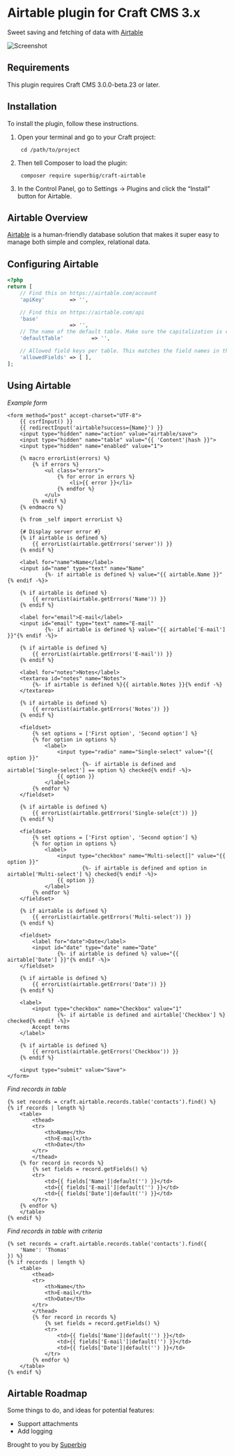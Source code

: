 # Airtable plugin for Craft CMS 3.x

Sweet saving and fetching of data with [Airtable](https://airtable.com/invite/r/znUACjay)

![Screenshot](resources/icon.png)

## Requirements

This plugin requires Craft CMS 3.0.0-beta.23 or later.

## Installation

To install the plugin, follow these instructions.

1. Open your terminal and go to your Craft project:

        cd /path/to/project

2. Then tell Composer to load the plugin:

        composer require superbig/craft-airtable

3. In the Control Panel, go to Settings → Plugins and click the “Install” button for Airtable.

## Airtable Overview

[Airtable](https://airtable.com/invite/r/znUACjay) is a human-friendly database solution that makes it super easy to manage both simple and complex, relational data.

## Configuring Airtable

```php
<?php
return [
    // Find this on https://airtable.com/account
    'apiKey'        => '',

    // Find this on https://airtable.com/api
    'base'
                    => '',
    // The name of the default table. Make sure the capitalization is correct
    'defaultTable'         => '',

    // Allowed field keys per table. This matches the field names in the table
    'allowedFields' => [ ],
];
```

## Using Airtable

_Example form_

```twig
<form method="post" accept-charset="UTF-8">
    {{ csrfInput() }}
    {{ redirectInput('airtable?success={Name}') }}
    <input type="hidden" name="action" value="airtable/save">
    <input type="hidden" name="table" value="{{ 'Content'|hash }}">
    <input type="hidden" name="enabled" value="1">

    {% macro errorList(errors) %}
        {% if errors %}
            <ul class="errors">
                {% for error in errors %}
                    <li>{{ error }}</li>
                {% endfor %}
            </ul>
        {% endif %}
    {% endmacro %}

    {% from _self import errorList %}

    {# Display server error #}
    {% if airtable is defined %}
        {{ errorList(airtable.getErrors('server')) }}
    {% endif %}

    <label for="name">Name</label>
    <input id="name" type="text" name="Name"
            {%- if airtable is defined %} value="{{ airtable.Name }}"{% endif -%}>

    {% if airtable is defined %}
        {{ errorList(airtable.getErrors('Name')) }}
    {% endif %}

    <label for="email">E-mail</label>
    <input id="email" type="text" name="E-mail"
            {%- if airtable is defined %} value="{{ airtable['E-mail'] }}"{% endif -%}>

    {% if airtable is defined %}
        {{ errorList(airtable.getErrors('E-mail')) }}
    {% endif %}

    <label for="notes">Notes</label>
    <textarea id="notes" name="Notes">
        {%- if airtable is defined %}{{ airtable.Notes }}{% endif -%}
    </textarea>

    {% if airtable is defined %}
        {{ errorList(airtable.getErrors('Notes')) }}
    {% endif %}

    <fieldset>
        {% set options = ['First option', 'Second option'] %}
        {% for option in options %}
            <label>
                <input type="radio" name="Single-select" value="{{ option }}"
                        {%- if airtable is defined and airtable['Single-select'] == option %} checked{% endif -%}>
                {{ option }}
            </label>
        {% endfor %}
    </fieldset>

    {% if airtable is defined %}
        {{ errorList(airtable.getErrors('Single-sele{ct')) }}
    {% endif %}

    <fieldset>
        {% set options = ['First option', 'Second option'] %}
        {% for option in options %}
            <label>
                <input type="checkbox" name="Multi-select[]" value="{{ option }}"
                        {%- if airtable is defined and option in airtable['Multi-select'] %} checked{% endif -%}>
                {{ option }}
            </label>
        {% endfor %}
    </fieldset>

    {% if airtable is defined %}
        {{ errorList(airtable.getErrors('Multi-select')) }}
    {% endif %}

    <fieldset>
        <label for="date">Date</label>
        <input id="date" type="date" name="Date"
                {%- if airtable is defined %} value="{{ airtable['Date'] }}"{% endif -%}>
    </fieldset>

    {% if airtable is defined %}
        {{ errorList(airtable.getErrors('Date')) }}
    {% endif %}

    <label>
        <input type="checkbox" name="Checkbox" value="1"
                {%- if airtable is defined and airtable['Checkbox'] %} checked{% endif -%}>
        Accept terms
    </label>

    {% if airtable is defined %}
        {{ errorList(airtable.getErrors('Checkbox')) }}
    {% endif %}

    <input type="submit" value="Save">
</form>
```

_Find records in table_
```twig
{% set records = craft.airtable.records.table('contacts').find() %}
{% if records | length %}
    <table>
        <thead>
        <tr>
            <th>Name</th>
            <th>E-mail</th>
            <th>Date</th>
        </tr>
        </thead>
    {% for record in records %}
        {% set fields = record.getFields() %}
        <tr>
            <td>{{ fields['Name']|default('') }}</td>
            <td>{{ fields['E-mail']|default('') }}</td>
            <td>{{ fields['Date']|default('') }}</td>
        </tr>
    {% endfor %}
    </table>
{% endif %}
```

_Find records in table with criteria_

```twig
{% set records = craft.airtable.records.table('contacts').find({
    'Name': 'Thomas'
}) %}
{% if records | length %}
    <table>
        <thead>
        <tr>
            <th>Name</th>
            <th>E-mail</th>
            <th>Date</th>
        </tr>
        </thead>
        {% for record in records %}
            {% set fields = record.getFields() %}
            <tr>
                <td>{{ fields['Name']|default('') }}</td>
                <td>{{ fields['E-mail']|default('') }}</td>
                <td>{{ fields['Date']|default('') }}</td>
            </tr>
        {% endfor %}
    </table>
{% endif %}
```

## Airtable Roadmap

Some things to do, and ideas for potential features:

* Support attachments
* Add logging

Brought to you by [Superbig](https://superbig.co)

